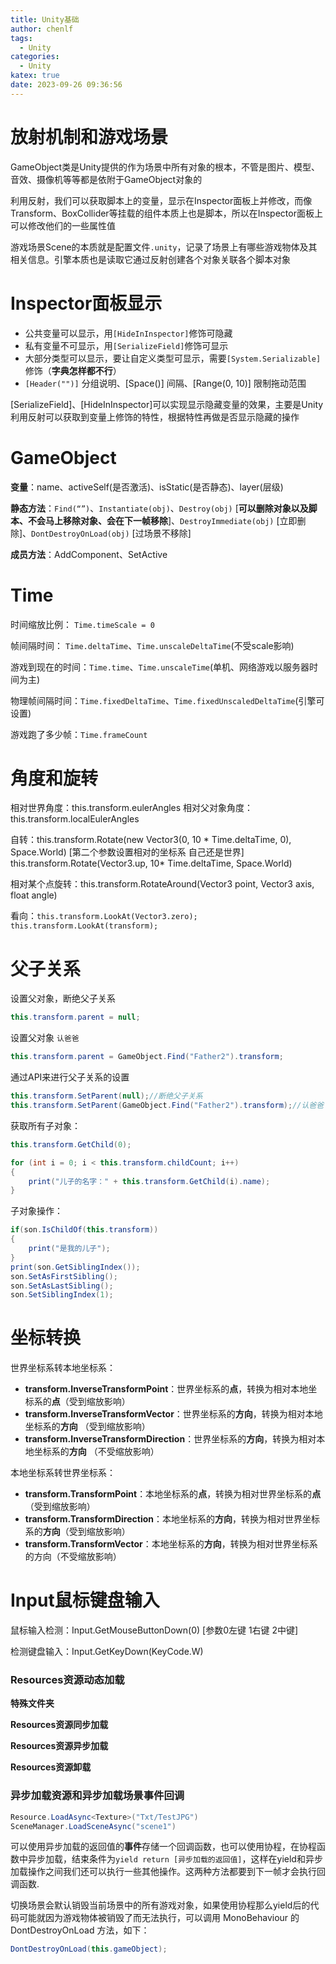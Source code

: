 ```yaml
---
title: Unity基础
author: chenlf
tags:
  - Unity
categories:
  - Unity
katex: true
date: 2023-09-26 09:36:56
---
```


# 放射机制和游戏场景

GameObject类是Unity提供的作为场景中所有对象的根本，不管是图片、模型、音效、摄像机等等都是依附于GameObject对象的

利用反射，我们可以获取脚本上的变量，显示在Inspector面板上并修改，而像Transform、BoxCollider等挂载的组件本质上也是脚本，所以在Inspector面板上可以修改他们的一些属性值

游戏场景Scene的本质就是配置文件`.unity`，记录了场景上有哪些游戏物体及其相关信息。引擎本质也是读取它通过反射创建各个对象关联各个脚本对象

# Inspector面板显示

- 公共变量可以显示，用`[HideInInspector]`修饰可隐藏
- 私有变量不可显示，用`[SerializeField]`修饰可显示
- 大部分类型可以显示，要让自定义类型可显示，需要`[System.Serializable]`修饰（**字典怎样都不行**）
- `[Header("")]` 分组说明、[Space()] 间隔、[Range(0, 10)] 限制拖动范围

[SerializeField]、[HideInInspector]可以实现显示隐藏变量的效果，主要是Unity利用反射可以获取到变量上修饰的特性，根据特性再做是否显示隐藏的操作



# GameObject

**变量**：name、activeSelf(是否激活)、isStatic(是否静态)、layer(层级)

**静态方法**：`Find(“”)`、`Instantiate(obj)`、`Destroy(obj)` [**可以删除对象以及脚本、不会马上移除对象、会在下一帧移除**]、`DestroyImmediate(obj)` [立即删除]、`DontDestroyOnLoad(obj)` [过场景不移除]

**成员方法**：AddComponent、SetActive

# Time

时间缩放比例： `Time.timeScale = 0`

帧间隔时间： `Time.deltaTime`、`Time.unscaleDeltaTime`(不受scale影响)

游戏到现在的时间：`Time.time`、`Time.unscaleTime`(单机、网络游戏以服务器时间为主)

物理帧间隔时间：`Time.fixedDeltaTime`、`Time.fixedUnscaledDeltaTime`(引擎可设置)

游戏跑了多少帧：`Time.frameCount`



# 角度和旋转

相对世界角度：this.transform.eulerAngles
相对父对象角度：this.transform.localEulerAngles

自转：this.transform.Rotate(new Vector3(0, 10 * Time.deltaTime, 0),  Space.World) [第二个参数设置相对的坐标系 自己还是世界]
this.transform.Rotate(Vector3.up, 10* Time.deltaTime,  Space.World)

相对某个点旋转：this.transform.RotateAround(Vector3 point, Vector3 axis, float angle)

看向：`this.transform.LookAt(Vector3.zero);` 	`this.transform.LookAt(transform);`



# 父子关系

设置父对象，断绝父子关系

```C#
this.transform.parent = null;
```

设置父对象 `认爸爸`

```C#
this.transform.parent = GameObject.Find("Father2").transform;
```

通过API来进行父子关系的设置

```C#
this.transform.SetParent(null);//断绝父子关系
this.transform.SetParent(GameObject.Find("Father2").transform);//认爸爸
```

获取所有子对象：

```C#
this.transform.GetChild(0);

for (int i = 0; i < this.transform.childCount; i++)
{
    print("儿子的名字：" + this.transform.GetChild(i).name);
}
```

子对象操作：

```C#
if(son.IsChildOf(this.transform))
{
    print("是我的儿子");
}
print(son.GetSiblingIndex());
son.SetAsFirstSibling();
son.SetAsLastSibling();
son.SetSiblingIndex(1);
```



# 坐标转换

世界坐标系转本地坐标系：

- **transform.InverseTransformPoint**：世界坐标系的**点**，转换为相对本地坐标系的**点**（受到缩放影响）
- **transform.InverseTransformVector**：世界坐标系的**方向**，转换为相对本地坐标系的**方向** （受到缩放影响）
- **transform.InverseTransformDirection**：世界坐标系的**方向**，转换为相对本地坐标系的**方向** （不受缩放影响）

本地坐标系转世界坐标系：

- **transform.TransformPoint**：本地坐标系的**点**，转换为相对世界坐标系的**点** （受到缩放影响）
- **transform.TransformDirection**：本地坐标系的**方向**，转换为相对世界坐标系的**方向**（受到缩放影响）
- **transform.TransformVector**：本地坐标系的**方向**，转换为相对世界坐标系的方向（不受缩放影响）

# Input鼠标键盘输入

鼠标输入检测：Input.GetMouseButtonDown(0)	[参数0左键 1右键 2中键]

检测键盘输入：Input.GetKeyDown(KeyCode.W)



### Resources资源动态加载

**特殊文件夹**

**Resources资源同步加载**

**Resources资源异步加载**

**Resources资源卸载**



### 异步加载资源和异步加载场景事件回调

```c#
Resource.LoadAsync<Texture>("Txt/TestJPG")
SceneManager.LoadSceneAsync("scene1")
```

可以使用异步加载的返回值的**事件**存储一个回调函数，也可以使用协程，在协程函数中异步加载，结束条件为`yield return [异步加载的返回值]`，这样在yield和异步加载操作之间我们还可以执行一些其他操作。这两种方法都要到下一帧才会执行回调函数.

切换场景会默认销毁当前场景中的所有游戏对象，如果使用协程那么yield后的代码可能就因为游戏物体被销毁了而无法执行，可以调用 MonoBehaviour 的 DontDestroyOnLoad 方法，如下：

```cs
DontDestroyOnLoad(this.gameObject);
```
